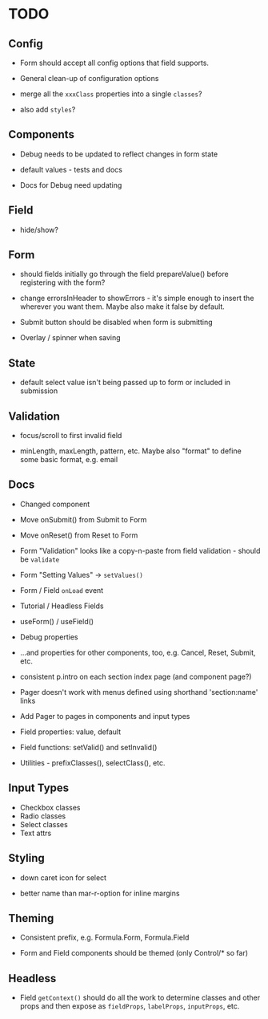 # TODO

## Config

* Form should accept all config options that field supports.

* General clean-up of configuration options

* merge all the `xxxClass` properties into a single `classes`?

* also add `styles`?

## Components

* Debug needs to be updated to reflect changes in form state

* default values - tests and docs

* Docs for Debug need updating

## Field

* hide/show?

## Form

* should fields initially go through the field prepareValue() before
registering with the form?

* change errorsInHeader to showErrors - it's simple enough to insert the
  <Errors/> wherever you want them.  Maybe also make it false by default.

* Submit button should be disabled when form is submitting

* Overlay / spinner when saving

## State

* default select value isn't being passed up to form or included in submission

## Validation

* focus/scroll to first invalid field

* minLength, maxLength, pattern, etc.  Maybe also "format" to define some
basic format, e.g. email

## Docs

* Changed component

* Move onSubmit() from Submit to Form

* Move onReset() from Reset to Form

* Form "Validation" looks like a copy-n-paste from field validation - should
be `validate`

* Form "Setting Values" -> `setValues()`

* Form / Field `onLoad` event

* Tutorial / Headless Fields

* useForm() / useField()

* Debug properties

* ...and properties for other components, too, e.g. Cancel, Reset, Submit, etc.

* consistent p.intro on each section index page (and component page?)

* Pager doesn't work with menus defined using shorthand 'section:name' links

* Add Pager to pages in components and input types

* Field properties: value, default

* Field functions: setValid() and setInvalid()

* Utilities - prefixClasses(), selectClass(), etc.

## Input Types

* Checkbox classes
* Radio classes
* Select classes
* Text attrs

## Styling

* down caret icon for select

* better name than mar-r-option for inline margins

## Theming

* Consistent prefix, e.g. Formula.Form, Formula.Field

* Form and Field components should be themed (only Control/* so far)

## Headless

* Field `getContext()` should do all the work to determine classes and
other props and then expose as `fieldProps`, `labelProps`, `inputProps`,
etc.
